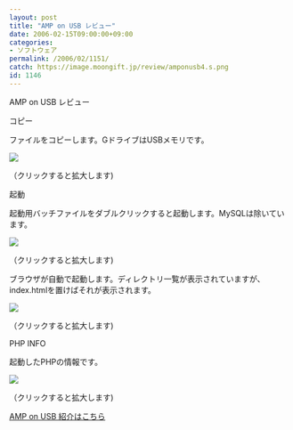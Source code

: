```yaml
---
layout: post
title: "AMP on USB レビュー"
date: 2006-02-15T09:00:00+09:00
categories:
- ソフトウェア
permalink: /2006/02/1151/
catch: https://image.moongift.jp/review/amponusb4.s.png
id: 1146
---
```

AMP on USB レビュー  
<!--more-->

コピー

  

ファイルをコピーします。GドライブはUSBメモリです。

  

[![](https://image.moongift.jp/review/amponusb1.s.png)](https://image.moongift.jp/review/amponusb1.png)  
  
（クリックすると拡大します)

  

起動

  

起動用バッチファイルをダブルクリックすると起動します。MySQLは除いています。

  

[![](https://image.moongift.jp/review/amponusb3.s.png)](https://image.moongift.jp/review/amponusb3.png)  
  
（クリックすると拡大します)

  

ブラウザが自動で起動します。ディレクトリ一覧が表示されていますが、index.htmlを置けばそれが表示されます。

  

[![](https://image.moongift.jp/review/amponusb4.s.png)](https://image.moongift.jp/review/amponusb4.png)  
  
（クリックすると拡大します)

  

PHP INFO

  

起動したPHPの情報です。

  

[![](https://image.moongift.jp/review/amponusb5.s.png)](https://image.moongift.jp/review/amponusb5.png)  
  
（クリックすると拡大します)

  

[AMP on USB 紹介はこちら](http://fw.moongift.jp/intro/i-1137.html)

